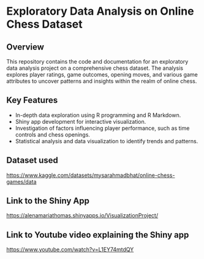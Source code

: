 # Exploratory Data Analysis on Online Chess Dataset

## Overview
This repository contains the code and documentation for an exploratory data analysis project on a comprehensive chess dataset. The analysis explores player ratings, game outcomes, opening moves, and various game attributes to uncover patterns and insights within the realm of online chess.

## Key Features
- In-depth data exploration using R programming and R Markdown.
- Shiny app development for interactive visualization.
- Investigation of factors influencing player performance, such as time controls and chess openings.
- Statistical analysis and data visualization to identify trends and patterns.

## Dataset used

https://www.kaggle.com/datasets/mysarahmadbhat/online-chess-games/data 

## Link to the Shiny App

https://alenamariathomas.shinyapps.io/VisualizationProject/

## Link to Youtube video explaining the Shiny app

https://www.youtube.com/watch?v=L1EY74mtdQY
